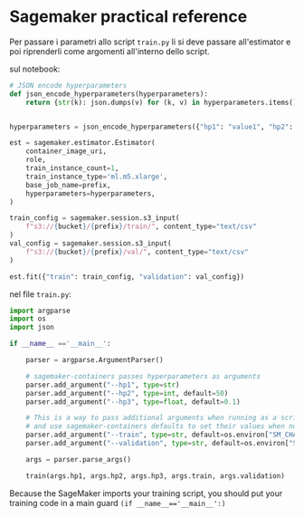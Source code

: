 # Sagemaker practical reference

Per passare i parametri allo script `train.py` li si deve passare all'estimator e poi riprenderli come argomenti all'interno dello script.

sul notebook:

```python
# JSON encode hyperparameters
def json_encode_hyperparameters(hyperparameters):
    return {str(k): json.dumps(v) for (k, v) in hyperparameters.items()}


hyperparameters = json_encode_hyperparameters({"hp1": "value1", "hp2": 300, "hp3": 0.001})

est = sagemaker.estimator.Estimator(
    container_image_uri,
    role,
    train_instance_count=1,
    train_instance_type='ml.m5.xlarge',
    base_job_name=prefix,
    hyperparameters=hyperparameters,
)

train_config = sagemaker.session.s3_input(
    f"s3://{bucket}/{prefix}/train/", content_type="text/csv"
)
val_config = sagemaker.session.s3_input(
    f"s3://{bucket}/{prefix}/val/", content_type="text/csv"
)

est.fit({"train": train_config, "validation": val_config})
```

nel file `train.py`:

```python
import argparse
import os
import json

if __name__ =='__main__':

    parser = argparse.ArgumentParser()

    # sagemaker-containers passes hyperparameters as arguments
    parser.add_argument("--hp1", type=str)
    parser.add_argument("--hp2", type=int, default=50)
    parser.add_argument("--hp3", type=float, default=0.1)

    # This is a way to pass additional arguments when running as a script
    # and use sagemaker-containers defaults to set their values when not specified.
    parser.add_argument("--train", type=str, default=os.environ["SM_CHANNEL_TRAIN"])
    parser.add_argument("--validation", type=str, default=os.environ["SM_CHANNEL_VALIDATION"])

    args = parser.parse_args()

    train(args.hp1, args.hp2, args.hp3, args.train, args.validation)
```

Because the SageMaker imports your training script, you should put your training code in a main guard `(if __name__=='__main__':)`
